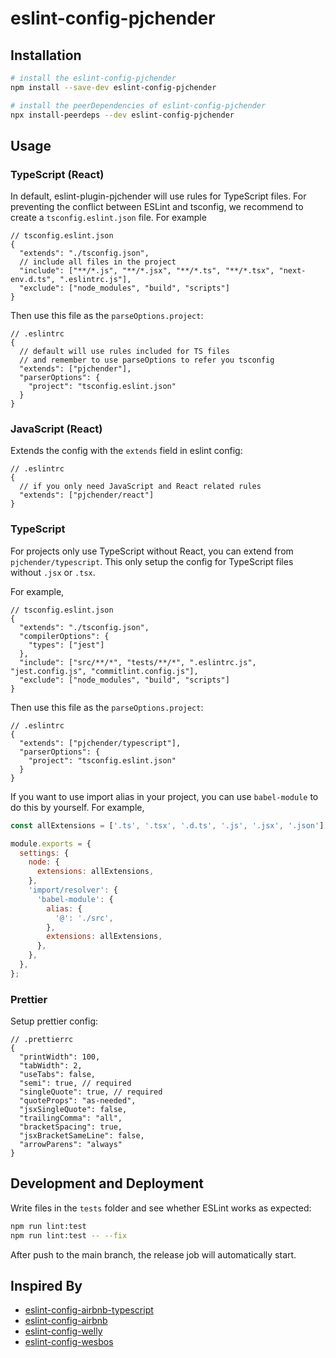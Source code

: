 # eslint-config-pjchender

## Installation

```bash
# install the eslint-config-pjchender
npm install --save-dev eslint-config-pjchender

# install the peerDependencies of eslint-config-pjchender
npx install-peerdeps --dev eslint-config-pjchender
```

## Usage

### TypeScript (React)

In default, eslint-plugin-pjchender will use rules for TypeScript files. For preventing the conflict between ESLint and tsconfig, we recommend to create a `tsconfig.eslint.json` file. For example

```jsonc
// tsconfig.eslint.json
{
  "extends": "./tsconfig.json",
  // include all files in the project
  "include": ["**/*.js", "**/*.jsx", "**/*.ts", "**/*.tsx", "next-env.d.ts", ".eslintrc.js"],
  "exclude": ["node_modules", "build", "scripts"]
}
```

Then use this file as the `parseOptions.project`:

```jsonc
// .eslintrc
{
  // default will use rules included for TS files
  // and remember to use parseOptions to refer you tsconfig
  "extends": ["pjchender"],
  "parserOptions": {
    "project": "tsconfig.eslint.json"
  }
}
```

### JavaScript (React)

Extends the config with the `extends` field in eslint config:

```jsonc
// .eslintrc
{
  // if you only need JavaScript and React related rules
  "extends": ["pjchender/react"]
}
```

### TypeScript

For projects only use TypeScript without React, you can extend from `pjchender/typescript`. This only setup the config for TypeScript files without `.jsx` or `.tsx`.

For example,

```jsonc
// tsconfig.eslint.json
{
  "extends": "./tsconfig.json",
  "compilerOptions": {
    "types": ["jest"]
  },
  "include": ["src/**/*", "tests/**/*", ".eslintrc.js", "jest.config.js", "commitlint.config.js"],
  "exclude": ["node_modules", "build", "scripts"]
}
```

Then use this file as the `parseOptions.project`:

```jsonc
// .eslintrc
{
  "extends": ["pjchender/typescript"],
  "parserOptions": {
    "project": "tsconfig.eslint.json"
  }
}
```

If you want to use import alias in your project, you can use `babel-module` to do this by yourself. For example,

```js
const allExtensions = ['.ts', '.tsx', '.d.ts', '.js', '.jsx', '.json'];

module.exports = {
  settings: {
    node: {
      extensions: allExtensions,
    },
    'import/resolver': {
      'babel-module': {
        alias: {
          '@': './src',
        },
        extensions: allExtensions,
      },
    },
  },
};
```

### Prettier

Setup prettier config:

```jsonc
// .prettierrc
{
  "printWidth": 100,
  "tabWidth": 2,
  "useTabs": false,
  "semi": true, // required
  "singleQuote": true, // required
  "quoteProps": "as-needed",
  "jsxSingleQuote": false,
  "trailingComma": "all",
  "bracketSpacing": true,
  "jsxBracketSameLine": false,
  "arrowParens": "always"
}
```

## Development and Deployment

Write files in the `tests` folder and see whether ESLint works as expected:

```bash
npm run lint:test
npm run lint:test -- --fix
```

After push to the main branch, the release job will automatically start.

## Inspired By

- [eslint-config-airbnb-typescript](https://github.com/iamturns/eslint-config-airbnb-typescript)
- [eslint-config-airbnb](https://github.com/airbnb/javascript)
- [eslint-config-welly](https://github.com/wellyshen/eslint-config-welly)
- [eslint-config-wesbos](https://github.com/wesbos/eslint-config-wesbos)
